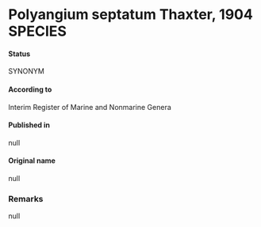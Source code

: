 Polyangium septatum Thaxter, 1904 SPECIES
=======

#### Status
SYNONYM

#### According to
Interim Register of Marine and Nonmarine Genera

#### Published in
null

#### Original name
null

### Remarks
null